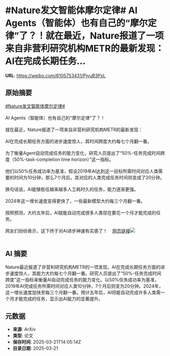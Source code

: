 # #Nature发文智能体摩尔定律# AI Agents（智能体）也有自己的“摩尔定律”了？！就在最近，Nature报道了一项来自非营利研究机构METR的最新发现：AI在完成长期任务...

**URL**: https://weibo.com/6105753431/PjyuB3PxL

## 原始摘要

<a href="https://m.weibo.cn/search?containerid=231522type%3D1%26t%3D10%26q%3D%23Nature%E5%8F%91%E6%96%87%E6%99%BA%E8%83%BD%E4%BD%93%E6%91%A9%E5%B0%94%E5%AE%9A%E5%BE%8B%23&amp;extparam=%23Nature%E5%8F%91%E6%96%87%E6%99%BA%E8%83%BD%E4%BD%93%E6%91%A9%E5%B0%94%E5%AE%9A%E5%BE%8B%23" data-hide=""><span class="surl-text">#Nature发文智能体摩尔定律#</span></a> <br><br>AI Agents（智能体）也有自己的“摩尔定律”了？！<br><br>就在最近，Nature报道了一项来自非营利研究机构METR的最新发现：<br><br>AI在完成长期任务方面的进步速度惊人，其时间跨度大约每七个月翻一番。<br><br>为了衡量Agent自动完成任务的能力变化，研究人员提出了“50%-任务完成时间跨度（50%-task-completion time horizon）”这一指标。<br><br>他们以50%任务成功率为基准，假设2019年AI达到这一目标所需时间对应人类需要的时间为10分钟，那么7个月后，其对应的人类完成任务时间则变成了20分钟。<br><br>换句话说，AI能够胜任越来越多人工耗时久的任务，能力逐渐更强。<br><br>2024年这一增长速度变得更快了，一些最新模型大约每三个月翻一番。<br><br>按照预测，大约五年后，AI就能自动完成很多人类现在要花一个月才能完成的任务。<br><br>网友们纷纷表示，这下终于对AI进步神速有实感了！<a href="https://weibo.cn/sinaurl?u=https%3A%2F%2Fmp.weixin.qq.com%2Fs%2Ffa_91V45lz6GAGddgqQgBA" data-hide=""><span class="url-icon"><img style="width: 1rem;height: 1rem" src="https://h5.sinaimg.cn/upload/2015/09/25/3/timeline_card_small_web_default.png" referrerpolicy="no-referrer"></span><span class="surl-text">网页链接</span></a><img style="" src="https://tvax3.sinaimg.cn/large/006Fd7o3ly1hzogwgdm72j30vi0z0h0t.jpg" referrerpolicy="no-referrer"><br><br>

## AI 摘要

Nature最近报道了非营利研究机构METR的一项发现，AI在完成长期任务方面的进步速度惊人，其能力大约每七个月翻一番。研究人员提出了“50%-任务完成时间跨度”这一指标来衡量AI自动完成任务的能力变化。以50%任务成功率为基准，2019年AI完成任务所需时间对应人类10分钟，7个月后则变为20分钟。2024年，这一增长速度加快至每三个月翻一番。预计五年后，AI将能自动完成许多人类需一个月才能完成的任务，显示出AI能力的显著提升。

## 元数据

- **来源**: ArXiv
- **类型**: 论文
- **保存时间**: 2025-03-21T14:05:14Z
- **目录日期**: 2025-03-21
